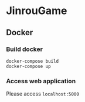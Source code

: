 # JinrouGame

## Docker
### Build docker
```
docker-compose build
docker-compose up
```

### Access web application
Please access `localhost:5000`
